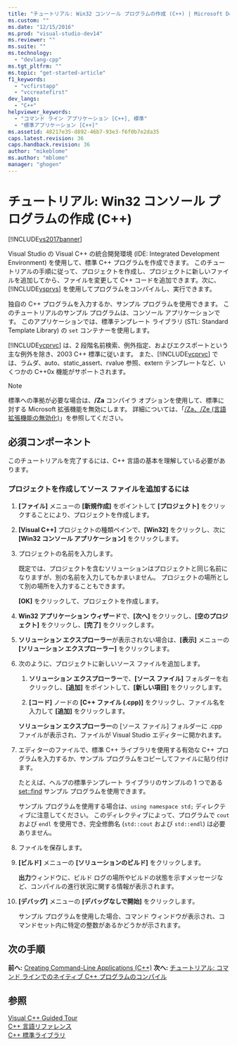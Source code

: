 ```yaml
---
title: "チュートリアル: Win32 コンソール プログラムの作成 (C++) | Microsoft Docs"
ms.custom: ""
ms.date: "12/15/2016"
ms.prod: "visual-studio-dev14"
ms.reviewer: ""
ms.suite: ""
ms.technology: 
  - "devlang-cpp"
ms.tgt_pltfrm: ""
ms.topic: "get-started-article"
f1_keywords: 
  - "vcfirstapp"
  - "vccreatefirst"
dev_langs: 
  - "C++"
helpviewer_keywords: 
  - "コマンド ライン アプリケーション [C++], 標準"
  - "標準アプリケーション [C++]"
ms.assetid: 48217e35-d892-46b7-93e3-f6f0b7e2da35
caps.latest.revision: 36
caps.handback.revision: 36
author: "mikeblome"
ms.author: "mblome"
manager: "ghogen"
---
```

# チュートリアル: Win32 コンソール プログラムの作成 (C++)
[!INCLUDE[vs2017banner](../assembler/inline/includes/vs2017banner.md)]

Visual Studio の Visual C\+\+ の統合開発環境 \(IDE: Integrated Development Environment\) を使用して、標準 C\+\+ プログラムを作成できます。  このチュートリアルの手順に従って、プロジェクトを作成し、プロジェクトに新しいファイルを追加してから、ファイルを変更して C\+\+ コードを追加できます。次に、[!INCLUDE[vsprvs](../assembler/masm/includes/vsprvs_md.md)] を使用してプログラムをコンパイルし、実行できます。  
  
 独自の C\+\+ プログラムを入力するか、サンプル プログラムを使用できます。  このチュートリアルのサンプル プログラムは、コンソール アプリケーションです。  このアプリケーションでは、標準テンプレート ライブラリ \(STL: Standard Template Library\) の `set` コンテナーを使用します。  
  
 [!INCLUDE[vcprvc](../build/includes/vcprvc_md.md)] は、2 段階名前検索、例外指定、およびエクスポートという主な例外を除き、2003 C\+\+ 標準に従います。  また、[!INCLUDE[vcprvc](../build/includes/vcprvc_md.md)] では、ラムダ、auto、static\_assert、rvalue 参照、extern テンプレートなど、いくつかの C\+\+0x 機能がサポートされます。  
  
> [!NOTE]
>  標準への準拠が必要な場合は、**\/Za** コンパイラ オプションを使用して、標準に対する Microsoft 拡張機能を無効にします。  詳細については、「[\/Za、\/Ze \(言語拡張機能の無効化\)](../build/reference/za-ze-disable-language-extensions.md)」を参照してください。  
  
## 必須コンポーネント  
 このチュートリアルを完了するには、C\+\+ 言語の基本を理解している必要があります。  
  
### プロジェクトを作成してソース ファイルを追加するには  
  
1.  **\[ファイル\]** メニューの **\[新規作成\]** をポイントして **\[プロジェクト\]** をクリックすることにより、プロジェクトを作成します。  
  
2.  **\[Visual C\+\+\]** プロジェクトの種類ペインで、**\[Win32\]** をクリックし、次に **\[Win32 コンソール アプリケーション\]** をクリックします。  
  
3.  プロジェクトの名前を入力します。  
  
     既定では、プロジェクトを含むソリューションはプロジェクトと同じ名前になりますが、別の名前を入力してもかまいません。  プロジェクトの場所として別の場所を入力することもできます。  
  
     **\[OK\]** をクリックして、プロジェクトを作成します。  
  
4.  **Win32 アプリケーション ウィザード**で、**\[次へ\]** をクリックし、**\[空のプロジェクト\]** をクリックし、**\[完了\]** をクリックします。  
  
5.  **ソリューション エクスプローラー**が表示されない場合は、**\[表示\]** メニューの **\[ソリューション エクスプローラー\]** をクリックします。  
  
6.  次のように、プロジェクトに新しいソース ファイルを追加します。  
  
    1.  **ソリューション エクスプローラー**で、**\[ソース ファイル\]** フォルダーを右クリックし、**\[追加\]** をポイントして、**\[新しい項目\]** をクリックします。  
  
    2.  **\[コード\]** ノードの **\[C\+\+ ファイル \(.cpp\)\]** をクリックし、ファイル名を入力して **\[追加\]** をクリックします。  
  
     **ソリューション エクスプローラー**の \[ソース ファイル\] フォルダーに .cpp ファイルが表示され、ファイルが Visual Studio エディターに開かれます。  
  
7.  エディターのファイルで、標準 C\+\+ ライブラリを使用する有効な C\+\+ プログラムを入力するか、サンプル プログラムをコピーしてファイルに貼り付けます。  
  
     たとえば、ヘルプの標準テンプレート ライブラリのサンプルの 1 つである [set::find](../misc/set-find-stl-samples.md) サンプル プログラムを使用できます。  
  
     サンプル プログラムを使用する場合は、`using namespace std;` ディレクティブに注意してください。  このディレクティブによって、プログラムで `cout` および `endl` を使用でき、完全修飾名 \(`std::cout` および `std::endl`\) は必要ありません。  
  
8.  ファイルを保存します。  
  
9. **\[ビルド\]** メニューの **\[ソリューションのビルド\]** をクリックします。  
  
     **出力**ウィンドウに、ビルド ログの場所やビルドの状態を示すメッセージなど、コンパイルの進行状況に関する情報が表示されます。  
  
10. **\[デバッグ\]** メニューの **\[デバッグなしで開始\]** をクリックします。  
  
     サンプル プログラムを使用した場合、コマンド ウィンドウが表示され、コマンドセット内に特定の整数があるかどうかが示されます。  
  
## 次の手順  
 **前へ:** [Creating Command\-Line Applications \(C\+\+\)](http://msdn.microsoft.com/ja-jp/2505d9ed-aca4-426a-9071-078a2d707254) **次へ:** [チュートリアル: コマンド ラインでのネイティブ C\+\+ プログラムのコンパイル](../build/walkthrough-compiling-a-native-cpp-program-on-the-command-line.md)  
  
## 参照  
 [Visual C\+\+ Guided Tour](http://msdn.microsoft.com/ja-jp/499cb66f-7df1-45d6-8b6b-33d94fd1f17c)   
 [C\+\+ 言語リファレンス](../cpp/cpp-language-reference.md)   
 [C\+\+ 標準ライブラリ](../standard-library/cpp-standard-library-reference.md)